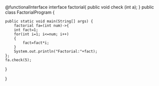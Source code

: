 @functionalInterface
interface factorial{
	public void check (int a);
}
public class FactorialProgram {

	public static void main(String[] args) {
		factorial fa=(int num)->{
		int fact=1;
		for(int i=1; i<=num; i++)
		{
			fact=fact*i;
		}
		System.out.println("Factorial:"+fact);
	};
	fa.check(5);
}

}
